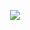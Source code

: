 <p align="center"> 
  <img src="https://capsule-render.vercel.app/api?text=Welcome!🕹️&animation=fadeIn&type=waving&color=gradient&height=100"/> 
</p>

